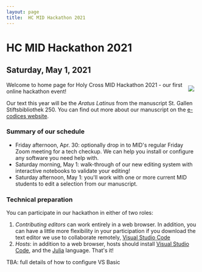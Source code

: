 ```yaml
---
layout: page
title:  HC MID Hackathon 2021
---
```


# HC MID Hackathon 2021

<div>
<div style="float-left;"><h2>Saturday, May 1, 2021</h2></div>
<div style="float: right; margin: 10px; clear: right;">
<img src ="https://hcmid.github.io/ms-hackathon-2021/imgs/p481-labelled-small.png" />
</div>
</div>




Welcome to home page for Holy Cross MID Hackathon 2021 - our first online hackathon event!

Our text this year will be the *Aratus Latinus* from the manuscript St. Gallen Stiftsbibliothek 250.  You can find out more about our manuscript on the [e-codices website](https://www.e-codices.unifr.ch/en/searchresult/list/one/csg/0250).

### Summary of our schedule


- Friday afternoon, Apr. 30:  optionally drop in to MID's regular Friday Zoom meeting for a tech checkup.  We can help you install or configure any software you need help with.
- Saturday  morning, May 1: walk-through of our new editing system with interactive notebooks to validate your editing!
- Saturday afternoon, May 1: you'll work with one or more current MID students to edit a selection from our manuscript.


### Technical preparation

You can participate in our hackathon in either of two roles:

1. *Contributing editors* can work entirely in a web browser.  In addition, you can have a little more flexibility in your participation if you download the text editor we use to collaborate remotely, [Visual Studio Code](https://code.visualstudio.com/download)
2. *Hosts*: in addition to a web browser, hosts should install [Visual Studio Code](https://code.visualstudio.com/download), and the [Julia](https://julialang.org/downloads/) language. That's it!


TBA:  full details of how to configure VS Basic

